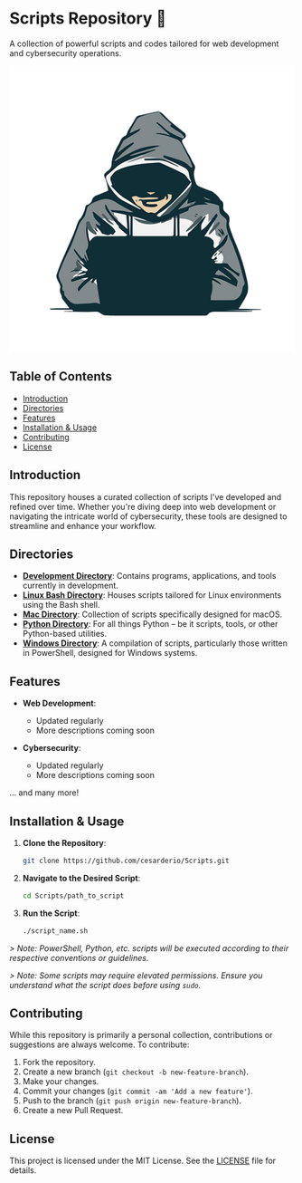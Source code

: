 # Scripts Repository 🚀

A collection of powerful scripts and codes tailored for web development and cybersecurity operations.

![Banner Image](./assets/hood.png)

## Table of Contents

- [Introduction](#introduction)
- [Directories](#directories)
- [Features](#features)
- [Installation & Usage](#installation--usage)
- [Contributing](#contributing)
- [License](#license)

## Introduction

This repository houses a curated collection of scripts I've developed and refined over time. Whether you're diving deep into web development or navigating the intricate world of cybersecurity, these tools are designed to streamline and enhance your workflow.

## Directories

- **[Development Directory](./Development/)**: Contains programs, applications, and tools currently in development.
- **[Linux Bash Directory](./Linux_Bash/)**: Houses scripts tailored for Linux environments using the Bash shell.
- **[Mac Directory](./Mac/)**: Collection of scripts specifically designed for macOS.
- **[Python Directory](./Python/)**: For all things Python – be it scripts, tools, or other Python-based utilities.
- **[Windows Directory](./Windows/)**: A compilation of scripts, particularly those written in PowerShell, designed for Windows systems.

## Features

- **Web Development**:
  - Updated regularly
  - More descriptions coming soon

- **Cybersecurity**:
  - Updated regularly
  - More descriptions coming soon

... and many more!

## Installation & Usage

1. **Clone the Repository**:

   ```bash
   git clone https://github.com/cesarderio/Scripts.git
   ```

2. **Navigate to the Desired Script**:

   ```bash
   cd Scripts/path_to_script
   ```

3. **Run the Script**:

   ```bash
   ./script_name.sh
   ```

*> Note: PowerShell, Python, etc. scripts will be executed according to their respective conventions or guidelines.*

*> Note: Some scripts may require elevated permissions. Ensure you understand what the script does before using `sudo`.*

## Contributing

While this repository is primarily a personal collection, contributions or suggestions are always welcome. To contribute:

1. Fork the repository.
2. Create a new branch (`git checkout -b new-feature-branch`).
3. Make your changes.
4. Commit your changes (`git commit -am 'Add a new feature'`).
5. Push to the branch (`git push origin new-feature-branch`).
6. Create a new Pull Request.

## License

This project is licensed under the MIT License. See the [LICENSE](LICENSE) file for details.
